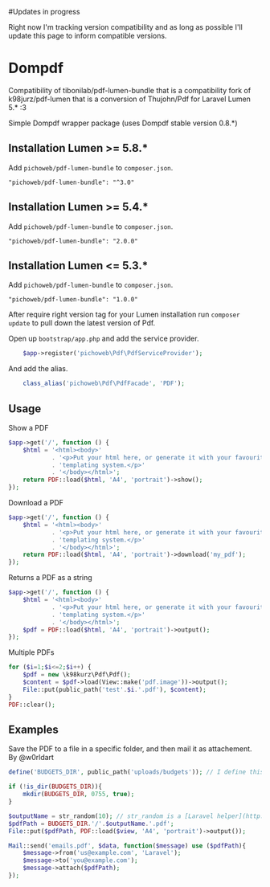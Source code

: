 #Updates in progress

Right now I'm tracking version compatibility and as long as possible I'll update this page to inform compatible versions.

# Dompdf

Compatibility of tibonilab/pdf-lumen-bundle that is a compatibility fork of k98jurz/pdf-lumen that is a conversion of Thujohn/Pdf for Laravel Lumen 5.* :3

Simple Dompdf wrapper package (uses Dompdf stable version 0.8.*)


## Installation Lumen >= 5.8.*

Add `pichoweb/pdf-lumen-bundle` to `composer.json`.

```
"pichoweb/pdf-lumen-bundle": "^3.0"
```

## Installation Lumen >= 5.4.*

Add `pichoweb/pdf-lumen-bundle` to `composer.json`.

```
"pichoweb/pdf-lumen-bundle": "2.0.0"
```

## Installation Lumen <= 5.3.*

Add `pichoweb/pdf-lumen-bundle` to `composer.json`.

```
"pichoweb/pdf-lumen-bundle": "1.0.0"
```

After require right version tag for your Lumen installation run `composer update` to pull down the latest version of Pdf.

Open up `bootstrap/app.php` and add the service provider.
```php
	$app->register('pichoweb\Pdf\PdfServiceProvider');
```

And add the alias.
```php
    class_alias('pichoweb\Pdf\PdfFacade', 'PDF');
```


## Usage

Show a PDF
```php
$app->get('/', function () {
	$html = '<html><body>'
			. '<p>Put your html here, or generate it with your favourite '
			. 'templating system.</p>'
			. '</body></html>';
	return PDF::load($html, 'A4', 'portrait')->show();
});
```

Download a PDF
```php
$app->get('/', function () {
	$html = '<html><body>'
			. '<p>Put your html here, or generate it with your favourite '
			. 'templating system.</p>'
			. '</body></html>';
	return PDF::load($html, 'A4', 'portrait')->download('my_pdf');
});
```

Returns a PDF as a string
```php
$app->get('/', function () {
	$html = '<html><body>'
			. '<p>Put your html here, or generate it with your favourite '
			. 'templating system.</p>'
			. '</body></html>';
	$pdf = PDF::load($html, 'A4', 'portrait')->output();
});
```

Multiple PDFs
```php
for ($i=1;$i<=2;$i++) {
	$pdf = new \k98kurz\Pdf\Pdf();
	$content = $pdf->load(View::make('pdf.image'))->output();
	File::put(public_path('test'.$i.'.pdf'), $content);
}
PDF::clear();
```


## Examples

Save the PDF to a file in a specific folder, and then mail it as attachement.
By @w0rldart

```php
define('BUDGETS_DIR', public_path('uploads/budgets')); // I define this in a constants.php file

if (!is_dir(BUDGETS_DIR)){
	mkdir(BUDGETS_DIR, 0755, true);
}

$outputName = str_random(10); // str_random is a [Laravel helper](http://laravel.com/docs/helpers#strings)
$pdfPath = BUDGETS_DIR.'/'.$outputName.'.pdf';
File::put($pdfPath, PDF::load($view, 'A4', 'portrait')->output());

Mail::send('emails.pdf', $data, function($message) use ($pdfPath){
	$message->from('us@example.com', 'Laravel');
	$message->to('you@example.com');
	$message->attach($pdfPath);
});
```
